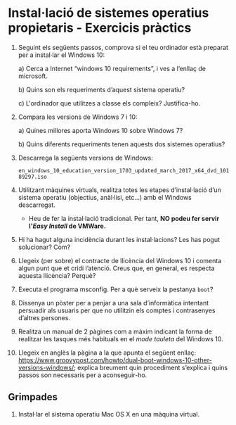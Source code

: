 Instal·lació de sistemes operatius propietaris - Exercicis pràctics
======================================================

1. Seguint els següents passos, comprova si el teu ordinador està preparat per a instal·lar el Windows 10:

   a) Cerca a Internet “windows 10 requirements”, i ves a l’enllaç de microsoft.
   
   b) Quins son els requeriments d’aquest sistema operatiu?

   c) L'ordinador que utilitzes a classe els compleix? Justifica-ho.

2. Compara les versions de Windows 7 i 10:

   a) Quines millores aporta Windows 10 sobre Windows 7?

   b) Quins diferents requeriments tenen aquests dos sistemes operatius?

3. Descarrega la següents versions de Windows:
   
   `en_windows_10_education_version_1703_updated_march_2017_x64_dvd_10189297.iso`

3. Utilitzant màquines virtuals, realitza totes les etapes d’instal·lació d’un sistema operatiu (objectius, anàl·lisi, etc...) amb el Windows descarregat.
   * Heu de fer la instal·lació tradicional. Per tant, **NO podeu fer servir l'_Easy Install_ de VMWare.**

6. Hi ha hagut alguna incidència durant les instal·lacions? Les has pogut solucionar? Com?

7. Llegeix (per sobre) el contracte de llicència del Windows 10 i comenta algun punt que et cridi l’atenció. Creus que, en general, es respecta aquesta llicència? Perquè?

8. Executa el programa msconfig. Per a què serveix la pestanya `boot`?

9. Dissenya un pòster per a penjar a una sala d’informàtica intentant persuadir als usuaris per que no utilitzin els comptes i contrasenyes d’altres persones.

10. Realitza un manual de 2 pàgines com a màxim indicant la forma de realitzar les tasques més habituals en el _mode tauleta_ del Windows 10.

11. Llegeix en anglès la pàgina a la que apunta el següent enllaç: https://www.groovypost.com/howto/dual-boot-windows-10-other-versions-windows/; explica breument quin procediment s’explica i quins passos son necessaris per a aconseguir-ho.


Grimpades
---------

1. Instal·lar el sistema operatiu Mac OS X en una màquina virtual.

